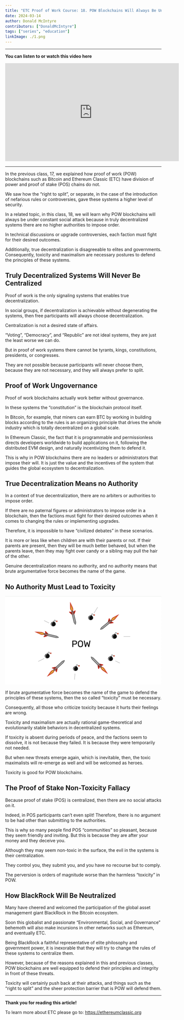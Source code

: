 ```yaml
---
title: "ETC Proof of Work Course: 18. POW Blockchains Will Always Be Under Constant Social Attack"
date: 2024-03-14
author: Donald McIntyre
contributors: ["DonaldMcIntyre"]
tags: ["series", "education"]
linkImage: ./1.png
---
```


---
**You can listen to or watch this video here**

<iframe width="560" height="315" src="https://www.youtube.com/embed/nPUiAJzR5q0" title="YouTube video player" frameborder="0" allow="accelerometer; autoplay; clipboard-write; encrypted-media; gyroscope; picture-in-picture; web-share" allowfullscreen></iframe>

---

In the previous class, 17, we explained how proof of work (POW) blockchains such as Bitcoin and Ethereum Classic (ETC) have division of power and proof of stake (POS) chains do not.

We saw how the “right to split”, or separate, in the case of the introduction of nefarious rules or controversies, gave these systems a higher level of security.  

In a related topic, in this class, 18, we will learn why POW blockchains will always be under constant social attack because in truly decentralized systems there are no higher authorities to impose order.

In technical discussions or upgrade controversies, each faction must fight for their desired outcomes. 

Additionally, true decentralization is disagreeable to elites and governments. Consequently, toxicity and maximalism are necessary postures to defend the principles of these systems.

## Truly Decentralized Systems Will Never Be Centralized

Proof of work is the only signaling systems that enables true decentralization.

In social groups, if decentralization is achievable without degenerating the systems, then free participants will always choose decentralization. 

Centralization is not a desired state of affairs. 

“Voting”, “Democracy”, and “Republic” are not ideal systems, they are just the least worse we can do. 

But in proof of work systems there cannot be tyrants, kings, constitutions, presidents, or congresses. 

They are not possible because participants will never choose them, because they are not necessary, and they will always prefer to split.

## Proof of Work Ungovernance

Proof of work blockchains actually work better without governance. 

In these systems the “constitution” is the blockchain protocol itself. 

In Bitcoin, for example, that miners can earn BTC by working in building blocks according to the rules is an organizing principle that drives the whole industry which is totally decentralized on a global scale.

In Ethereum Classic, the fact that it is programmable and permissionless directs developers worldwide to build applications on it, following the distributed EVM design, and naturally incentivizing them to defend it.

This is why in POW blockchains there are no leaders or administrators that impose their will. It is just the value and the incentives of the system that guides the global ecosystem to decentralization.

## True Decentralization Means no Authority

In a context of true decentralization, there are no arbiters or authorities to impose order. 

If there are no paternal figures or administrators to impose order in a blockchain, then the factions must fight for their desired outcomes when it comes to changing the rules or implementing upgrades.

Therefore, it is impossible to have “civilized debates” in these scenarios.

It is more or less like when children are with their parents or not. If their parents are present, then they will be much better behaved, but when the parents leave, then they may fight over candy or a sibling may pull the hair of the other.

Genuine decentralization means no authority, and no authority means that brute argumentative force becomes the name of the game.

## No Authority Must Lead to Toxicity

![](./2.png)

If brute argumentative force becomes the name of the game to defend the principles of these systems, then the so called “toxicity” must be necessary. 

Consequently, all those who criticize toxicity because it hurts their feelings are wrong. 

Toxicity and maximalism are actually rational game-theoretical and evolutionarily stable behaviors in decentralized systems. 

If toxicity is absent during periods of peace, and the factions seem to dissolve, it is not because they failed. It is because they were temporarily not needed. 

But when new threats emerge again, which is inevitable, then, the toxic maximalists will re-emerge as well and will be welcomed as heroes.

Toxicity is good for POW blockchains.

## The Proof of Stake Non-Toxicity Fallacy

Because proof of stake (POS) is centralized, then there are no social attacks on it.

Indeed, in POS participants can’t even split! Therefore, there is no argument to be had other than submitting to the authorities.

This is why so many people find POS “communities” so pleasant, because they seem friendly and inviting. But this is because they are after your money and they deceive you.

Although they may seem non-toxic in the surface, the evil in the systems is their centralization. 

They control you, they submit you, and you have no recourse but to comply. 

The perversion is orders of magnitude worse than the harmless “toxicity” in POW.

## How BlackRock Will Be Neutralized

Many have cheered and welcomed the participation of the global asset management giant BlackRock in the Bitcoin ecosystem. 

Soon this globalist and passionate “Environmental, Social, and Governance” behemoth will also make incursions in other networks such as Ethereum, and eventually ETC.

Being BlackRock a faithful representative of elite philosophy and government power, it is inexorable that they will try to change the rules of these systems to centralize them.

However, because of the reasons explained in this and previous classes, POW blockchains are well equipped to defend their principles and integrity in front of these threats.

Toxicity will certainly push back at their attacks, and things such as the “right to split” and the sheer protection barrier that is POW will defend them.

---

**Thank you for reading this article!**

To learn more about ETC please go to: https://ethereumclassic.org
